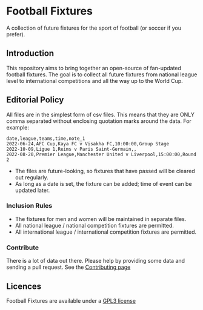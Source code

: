 
# Football Fixtures

A collection of future fixtures for the sport of football (or soccer if you 
prefer).


## Introduction
This repository aims to bring together an open-source of fan-updated football 
fixtures. The goal is to collect all future fixtures from national league level 
to international competitions and all the way up to the World Cup.


## Editorial Policy
All files are in the simplest form of csv files. This means that they are ONLY 
comma separated without enclosing quotation marks around the data. For example:

    date,league,teams,time,note_1
    2022-06-24,AFC Cup,Kaya FC v Visakha FC,10:00:00,Group Stage
    2022-10-09,Ligue 1,Reims v Paris Saint-Germain,,
    2022-08-20,Premier League,Manchester United v Liverpool,15:00:00,Round 2

* The files are future-looking, so fixtures that have passed will be cleared 
out regularly.
* As long as a date is set, the fixture can be added; time of event can be 
updated later.


### Inclusion Rules
* The fixtures for men and women will be maintained in separate files.
* All national league / national competition fixtures are permitted.
* All international league / international competition fixtures are permitted.

### Contribute
There is a lot of data out there. Please help by providing some data and 
sending a pull request. See the [Contributing 
page](https://github.com/darmeth/football-fixtures/blob/main/CONTRIBUTING)


## Licences
Football Fixtures are available under a [GPL3
license](https://github.com/darmeth/football-fixtures/blob/main/LICENSE)

